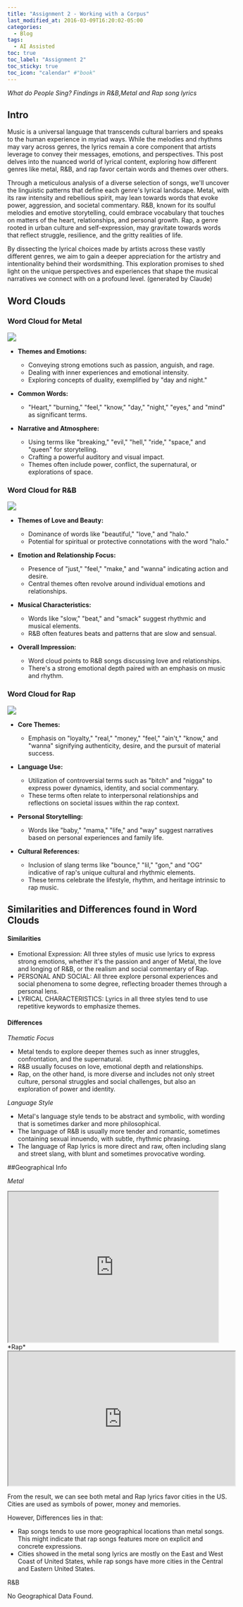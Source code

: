 ```yaml
---
title: "Assignment 2 - Working with a Corpus"
last_modified_at: 2016-03-09T16:20:02-05:00
categories:
  - Blog
tags:
  - AI Assisted
toc: true
toc_label: "Assignment 2"
toc_sticky: true
toc_icon: "calendar" #"book"
---
```


*What do People Sing? Findings in R&B,Metal and Rap song lyrics*

## Intro 

Music is a universal language that transcends cultural barriers and speaks to the human experience in myriad ways. While the melodies and rhythms may vary across genres, the lyrics remain a core component that artists leverage to convey their messages, emotions, and perspectives. This post delves into the nuanced world of lyrical content, exploring how different genres like metal, R&B, and rap favor certain words and themes over others.

Through a meticulous analysis of a diverse selection of songs, we'll uncover the linguistic patterns that define each genre's lyrical landscape. Metal, with its raw intensity and rebellious spirit, may lean towards words that evoke power, aggression, and societal commentary. R&B, known for its soulful melodies and emotive storytelling, could embrace vocabulary that touches on matters of the heart, relationships, and personal growth. Rap, a genre rooted in urban culture and self-expression, may gravitate towards words that reflect struggle, resilience, and the gritty realities of life.

By dissecting the lyrical choices made by artists across these vastly different genres, we aim to gain a deeper appreciation for the artistry and intentionality behind their wordsmithing. This exploration promises to shed light on the unique perspectives and experiences that shape the musical narratives we connect with on a profound level.
(generated by Claude)

## Word Clouds 

### Word Cloud for Metal
<img src="/assets/images/assignment2_corpus/metal-cloud.jpg" style="zoom:125%;" />

- **Themes and Emotions:** 
  - Conveying strong emotions such as passion, anguish, and rage.
  - Dealing with inner experiences and emotional intensity.
  - Exploring concepts of duality, exemplified by "day and night."

- **Common Words:**
  - "Heart," "burning," "feel," "know," "day," "night," "eyes," and "mind" as significant terms.

- **Narrative and Atmosphere:**
  - Using terms like "breaking," "evil," "hell," "ride," "space," and "queen" for storytelling.
  - Crafting a powerful auditory and visual impact.
  - Themes often include power, conflict, the supernatural, or explorations of space.


### Word Cloud for R&B
<img src="/assets/images/assignment2_corpus/rnb_cloud.jpg" style="zoom:125%;" />

- **Themes of Love and Beauty:**
  - Dominance of words like "beautiful," "love," and "halo."
  - Potential for spiritual or protective connotations with the word "halo."

- **Emotion and Relationship Focus:**
  - Presence of "just," "feel," "make," and "wanna" indicating action and desire.
  - Central themes often revolve around individual emotions and relationships.

- **Musical Characteristics:**
  - Words like "slow," "beat," and "smack" suggest rhythmic and musical elements.
  - R&B often features beats and patterns that are slow and sensual.

- **Overall Impression:**
  - Word cloud points to R&B songs discussing love and relationships.
  - There's a strong emotional depth paired with an emphasis on music and rhythm.

### Word Cloud for Rap
<img src="/assets/images/assignment2_corpus/rap_cloud.jpg" style="zoom:125%;" />

- **Core Themes:**
  - Emphasis on "loyalty," "real," "money," "feel," "ain't," "know," and "wanna" signifying authenticity, desire, and the pursuit of material success.

- **Language Use:**
  - Utilization of controversial terms such as "bitch" and "nigga" to express power dynamics, identity, and social commentary.
  - These terms often relate to interpersonal relationships and reflections on societal issues within the rap context.

- **Personal Storytelling:**
  - Words like "baby," "mama," "life," and "way" suggest narratives based on personal experiences and family life.

- **Cultural References:**
  - Inclusion of slang terms like "bounce," "lil," "gon," and "OG" indicative of rap's unique cultural and rhythmic elements.
  - These terms celebrate the lifestyle, rhythm, and heritage intrinsic to rap music.


## Similarities and Differences found in Word Clouds

#### Similarities

- Emotional Expression: All three styles of music use lyrics to express strong emotions, whether it's the passion and anger of Metal, the love and longing of R&B, or the realism and social commentary of Rap.
- PERSONAL AND SOCIAL: All three explore personal experiences and social phenomena to some degree, reflecting broader themes through a personal lens.
- LYRICAL CHARACTERISTICS: Lyrics in all three styles tend to use repetitive keywords to emphasize themes.

#### Differences

*Thematic Focus*

- Metal tends to explore deeper themes such as inner struggles, confrontation, and the supernatural.
- R&B usually focuses on love, emotional depth and relationships.
- Rap, on the other hand, is more diverse and includes not only street culture, personal struggles and social challenges, but also an exploration of power and identity.

*Language Style*

- Metal's language style tends to be abstract and symbolic, with wording that is sometimes darker and more philosophical.
- The language of R&B is usually more tender and romantic, sometimes containing sexual innuendo, with subtle, rhythmic phrasing.
- The language of Rap lyrics is more direct and raw, often including slang and street slang, with blunt and sometimes provocative wording.

##Geographical Info

*Metal*
<iframe style='width: 477px; height: 342px;' src='https://voyant-tools.org/tool/DreamScape/?stopList=keywords-175e934932443757a181ba54187f31e6&overridesId=f7f79031f8bc39caa30b98814cc4ed31&corpus=b9dc7b26e9099b2e1a51be28f2d6f1e9'></iframe>
*Rap*
<iframe style='width: 515px; height: 305px;' src='https://voyant-tools.org/tool/DreamScape/?stopList=keywords-eb506bd44ca33711ea42bed8a7627f55&overridesId=bbc9b4b26473cc456ec45b87844c135a&corpus=065a4bd902332f0ba0384454a8da37fb'></iframe>

From the result, we can see both metal and Rap lyrics favor cities in the US. Cities are used as symbols of power, money and memories. 

However, Differences lies in that:
- Rap songs tends to use more geographical locations than metal songs. This might indicate that rap songs features more on explicit and concrete expressions.
- Cities showed in the metal song lyrics are mostly on the East and West Coast of United States, while rap songs have more cities in the Central and Eastern United States.

R&B

No Geographical Data Found.






